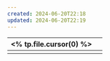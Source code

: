 ```yaml
---
created: 2024-06-20T22:18
updated: 2024-06-20T22:19
---
```

|  <% tp.file.cursor(0) %>   |     |
| --- | --- |
|     |     |